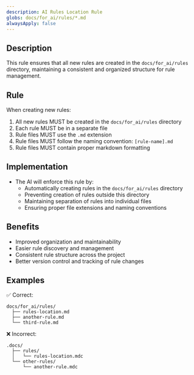 ```yaml
---
description: AI Rules Location Rule
globs: docs/for_ai/rules/*.md
alwaysApply: false
---
```

## Description
This rule ensures that all new rules are created in the `docs/for_ai/rules` directory, maintaining a consistent and organized structure for rule management.

## Rule
When creating new rules:
1. All new rules MUST be created in the `docs/for_ai/rules` directory
2. Each rule MUST be in a separate file
3. Rule files MUST use the `.md` extension
4. Rule files MUST follow the naming convention: `[rule-name].md`
5. Rule files MUST contain proper markdown formatting

## Implementation
- The AI will enforce this rule by:
  - Automatically creating rules in the `docs/for_ai/rules` directory
  - Preventing creation of rules outside this directory
  - Maintaining separation of rules into individual files
  - Ensuring proper file extensions and naming conventions

## Benefits
- Improved organization and maintainability
- Easier rule discovery and management
- Consistent rule structure across the project
- Better version control and tracking of rule changes

## Examples
✅ Correct:
```
docs/for_ai/rules/
  ├── rules-location.md
  ├── another-rule.md
  └── third-rule.md
```

❌ Incorrect:
```
.docs/
  ├── rules/
  │   └── rules-location.mdc
  └── other-rules/
      └── another-rule.mdc
```
